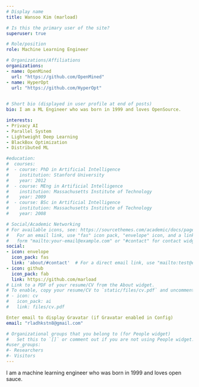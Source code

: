 ```yaml
---
# Display name
title: Wansoo Kim (marload)

# Is this the primary user of the site?
superuser: true

# Role/position
role: Machine Learning Engineer

# Organizations/Affiliations
organizations:
- name: OpenMined
  url: "https://github.com/OpenMined"
- name: HyperOpt
  url: "https://github.com/HyperOpt"
  

# Short bio (displayed in user profile at end of posts)
bio: I am a ML Engineer who was born in 1999 and loves OpenSource.

interests:
- Privacy AI
- Parallel System
- Lightweight Deep Learning
- BlackBox Optimization
- Distributed ML

#education:
#  courses:
#  - course: PhD in Artificial Intelligence
#    institution: Stanford University
#    year: 2012
#  - course: MEng in Artificial Intelligence
#    institution: Massachusetts Institute of Technology
#    year: 2009
#  - course: BSc in Artificial Intelligence
#    institution: Massachusetts Institute of Technology
#    year: 2008

# Social/Academic Networking
# For available icons, see: https://sourcethemes.com/academic/docs/page-builder/#icons
#   For an email link, use "fas" icon pack, "envelope" icon, and a link in the
#   form "mailto:your-email@example.com" or "#contact" for contact widget.
social:
- icon: envelope
  icon_pack: fas
  link: 'about/#contact'  # For a direct email link, use "mailto:test@example.org".
- icon: github
  icon_pack: fab
  link: https://github.com/marload
# Link to a PDF of your resume/CV from the About widget.
# To enable, copy your resume/CV to `static/files/cv.pdf` and uncomment the lines below.
# - icon: cv
#   icon_pack: ai
#   link: files/cv.pdf

Enter email to display Gravatar (if Gravatar enabled in Config)
email: "rladhkstn8@gmail.com"

# Organizational groups that you belong to (for People widget)
#   Set this to `[]` or comment out if you are not using People widget.
#user_groups:
#- Researchers
#- Visitors
---
```



I am a machine learning engineer who was born in 1999 and loves open sauce.